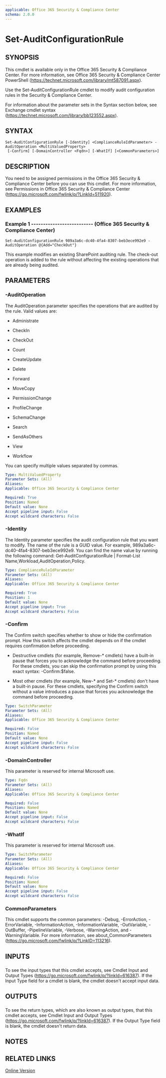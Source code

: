 ```yaml
---
applicable: Office 365 Security & Compliance Center
schema: 2.0.0
---
```


# Set-AuditConfigurationRule

## SYNOPSIS
This cmdlet is available only in the Office 365 Security & Compliance Center. For more information, see Office 365 Security & Compliance Center PowerShell (https://technet.microsoft.com/library/mt587091.aspx).

Use the Set-AuditConfigurationRule cmdlet to modify audit configuration rules in the Security & Compliance Center.

For information about the parameter sets in the Syntax section below, see Exchange cmdlet syntax (https://technet.microsoft.com/library/bb123552.aspx).

## SYNTAX

```
Set-AuditConfigurationRule [-Identity] <ComplianceRuleIdParameter> -AuditOperation <MultiValuedProperty>
 [-Confirm] [-DomainController <Fqdn>] [-WhatIf] [<CommonParameters>]
```

## DESCRIPTION
You need to be assigned permissions in the Office 365 Security & Compliance Center before you can use this cmdlet. For more information, see Permissions in Office 365 Security & Compliance Center (https://go.microsoft.com/fwlink/p/?LinkId=511920).

## EXAMPLES

### Example 1 -------------------------- (Office 365 Security & Compliance Center)
```
Set-AuditConfigurationRule 989a3a6c-dc40-4fa4-8307-beb3ece992e9 -AuditOperation @{Add="CheckOut"}
```

This example modifies an existing SharePoint auditing rule. The check-out operation is added to the rule without affecting the existing operations that are already being audited.

## PARAMETERS

### -AuditOperation
The AuditOperation parameter specifies the operations that are audited by the rule. Valid values are:

- Administrate

- CheckIn

- CheckOut

- Count

- CreateUpdate

- Delete

- Forward

- MoveCopy

- PermissionChange

- ProfileChange

- SchemaChange

- Search

- SendAsOthers

- View

- Workflow

You can specify multiple values separated by commas.

```yaml
Type: MultiValuedProperty
Parameter Sets: (All)
Aliases:
Applicable: Office 365 Security & Compliance Center

Required: True
Position: Named
Default value: None
Accept pipeline input: False
Accept wildcard characters: False
```

### -Identity
The Identity parameter specifies the audit configuration rule that you want to modify. The name of the rule is a GUID value. For example, 989a3a6c-dc40-4fa4-8307-beb3ece992e9. You can find the name value by running the following command: Get-AuditConfigurationRule | Format-List Name,Workload,AuditOperation,Policy.

```yaml
Type: ComplianceRuleIdParameter
Parameter Sets: (All)
Aliases:
Applicable: Office 365 Security & Compliance Center

Required: True
Position: 1
Default value: None
Accept pipeline input: True
Accept wildcard characters: False
```

### -Confirm
The Confirm switch specifies whether to show or hide the confirmation prompt. How this switch affects the cmdlet depends on if the cmdlet requires confirmation before proceeding.

- Destructive cmdlets (for example, Remove-\* cmdlets) have a built-in pause that forces you to acknowledge the command before proceeding. For these cmdlets, you can skip the confirmation prompt by using this exact syntax: -Confirm:$false.

- Most other cmdlets (for example, New-\* and Set-\* cmdlets) don't have a built-in pause. For these cmdlets, specifying the Confirm switch without a value introduces a pause that forces you acknowledge the command before proceeding.

```yaml
Type: SwitchParameter
Parameter Sets: (All)
Aliases:
Applicable: Office 365 Security & Compliance Center

Required: False
Position: Named
Default value: None
Accept pipeline input: False
Accept wildcard characters: False
```

### -DomainController
This parameter is reserved for internal Microsoft use.

```yaml
Type: Fqdn
Parameter Sets: (All)
Aliases:
Applicable: Office 365 Security & Compliance Center

Required: False
Position: Named
Default value: None
Accept pipeline input: False
Accept wildcard characters: False
```

### -WhatIf
This parameter is reserved for internal Microsoft use.

```yaml
Type: SwitchParameter
Parameter Sets: (All)
Aliases:
Applicable: Office 365 Security & Compliance Center

Required: False
Position: Named
Default value: None
Accept pipeline input: False
Accept wildcard characters: False
```

### CommonParameters
This cmdlet supports the common parameters: -Debug, -ErrorAction, -ErrorVariable, -InformationAction, -InformationVariable, -OutVariable, -OutBuffer, -PipelineVariable, -Verbose, -WarningAction, and -WarningVariable. For more information, see about_CommonParameters (https://go.microsoft.com/fwlink/p/?LinkID=113216).

## INPUTS

###  
To see the input types that this cmdlet accepts, see Cmdlet Input and Output Types (https://go.microsoft.com/fwlink/p/?linkId=616387). If the Input Type field for a cmdlet is blank, the cmdlet doesn't accept input data.

## OUTPUTS

###  
To see the return types, which are also known as output types, that this cmdlet accepts, see Cmdlet Input and Output Types (https://go.microsoft.com/fwlink/p/?linkId=616387). If the Output Type field is blank, the cmdlet doesn't return data.

## NOTES

## RELATED LINKS

[Online Version](https://technet.microsoft.com/library/89056720-7dfb-4738-9033-918f9ef51d39.aspx)

